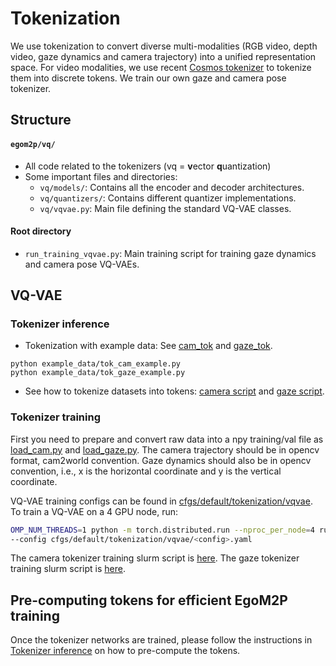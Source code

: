 # Tokenization
We use tokenization to convert diverse multi-modalities (RGB video, depth video, gaze dynamics and camera trajectory) into a unified representation space. For video modalities, we use recent [Cosmos tokenizer](https://huggingface.co/nvidia/Cosmos-0.1-Tokenizer-DV4x8x8) to tokenize them into discrete tokens. We train our own gaze and camera pose tokenizer.

## Structure

#### `egom2p/vq/`
- All code related to the tokenizers (vq = **v**ector **q**uantization)
- Some important files and directories:
    - `vq/models/`: Contains all the encoder and decoder architectures.
    - `vq/quantizers/`: Contains different quantizer implementations.
    - `vq/vqvae.py`: Main file defining the standard VQ-VAE classes.


#### Root directory
- `run_training_vqvae.py`: Main training script for training gaze dynamics and camera pose VQ-VAEs.


## VQ-VAE

### Tokenizer inference

* Tokenization with example data: See [cam_tok](example_data/tok_cam_example.py) and [gaze_tok](example_data/tok_gaze_example.py).

```
python example_data/tok_cam_example.py 
python example_data/tok_gaze_example.py 
```

* See how to tokenize datasets into tokens: [camera script](tokenize_script/cam.sh) and [gaze script](tokenize_script/gaze.sh).

### Tokenizer training

First you need to prepare and convert raw data into a npy training/val file as [load_cam.py](egom2p/data/load_cam.py) and [load_gaze.py](egom2p/data/load_cam.py). The camera trajectory should be in opencv format, cam2world convention. Gaze dynamics should also be in opencv convention, i.e., x is the horizontal coordinate and y is the vertical coordinate.

VQ-VAE training configs can be found in [cfgs/default/tokenization/vqvae](cfgs/default/tokenization/vqvae). To train a VQ-VAE on a 4 GPU node, run:
```bash
OMP_NUM_THREADS=1 python -m torch.distributed.run --nproc_per_node=4 run_training_vqvae.py \
--config cfgs/default/tokenization/vqvae/<config>.yaml
```

The camera tokenizer training slurm script is [here](train_slurm_script/cam_tok_train.slurm). The gaze tokenizer training slurm script is [here](train_slurm_script/gaze_train.slurm).

## Pre-computing tokens for efficient EgoM2P training

Once the tokenizer networks are trained, please follow the instructions in [Tokenizer inference](#tokenizer-inference) on how to pre-compute the tokens. 
